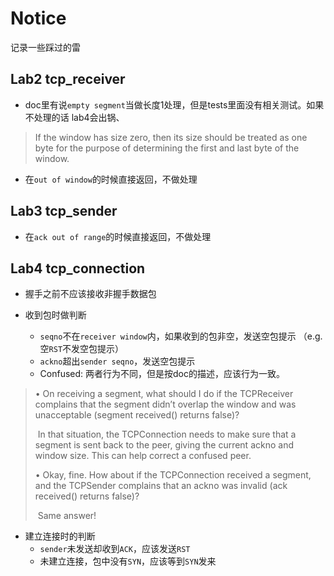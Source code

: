 # Notice

记录一些踩过的雷

## Lab2 tcp_receiver

*   doc里有说`empty segment`当做长度1处理，但是tests里面没有相关测试。如果不处理的话 lab4会出锅、

> If the window has size zero, then its size should be treated as one byte for the purpose of determining the first and last byte of the window.

* 在`out of window`的时候直接返回，不做处理

## Lab3 tcp_sender

* 在`ack out of range`的时候直接返回，不做处理

## Lab4 tcp_connection

* 握手之前不应该接收非握手数据包

* 收到包时做判断
  * `seqno`不在`receiver window`内，如果收到的包非空，发送空包提示 （e.g. 空`RST`不发空包提示）
  * `ackno`超出`sender seqno`，发送空包提示
  * Confused: 两者行为不同，但是按doc的描述，应该行为一致。

> • On receiving a segment, what should I do if the TCPReceiver complains that the segment didn’t overlap the window and was unacceptable (segment received() returns false)?
>
> ​	 In that situation, the TCPConnection needs to make sure that a segment is sent back to the peer, giving the current ackno and window size. This can help correct a confused peer. 
>
> • Okay, fine. How about if the TCPConnection received a segment, and the TCPSender complains that an ackno was invalid (ack received() returns false)? 
>
> ​	Same answer!

* 建立连接时的判断
  * `sender`未发送却收到`ACK`，应该发送`RST`
  * 未建立连接，包中没有`SYN`，应该等到`SYN`发来
